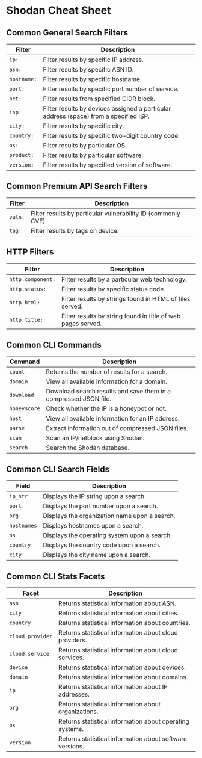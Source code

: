 # Shodan Cheat Sheet

## Common General Search Filters

| Filter        | Description                                                         |
|---------------|---------------------------------------------------------------------|
| `ip:`         | Filter results by specific IP address.                              |
| `asn:`        | Filter results by specific ASN ID.                                  |
| `hostname:`   | Filter results by specific hostname.                                |
| `port:`       | Filter results by specific port number of service.                  |
| `net:`        | Filter results from specified CIDR block.                           |
| `isp:`        | Filter results by devices assigned a particular address (space) from a specified ISP. |
| `city:`       | Filter results by specific city.                                    |
| `country:`    | Filter results by specific two-digit country code.                  |
| `os:`         | Filter results by particular OS.                                    |
| `product:`    | Filter results by particular software.                              |
| `version:`    | Filter results by specified version of software.                    |

## Common Premium API Search Filters

| Filter        | Description                                                         |
|---------------|---------------------------------------------------------------------|
| `vuln:`       | Filter results by particular vulnerability ID (commonly CVE).       |
| `tag:`        | Filter results by tags on device.                                   |

## HTTP Filters

| Filter        | Description                                                         |
|---------------|---------------------------------------------------------------------|
| `http.component:` | Filter results by a particular web technology.                   |
| `http.status:`    | Filter results by specific status code.                         |
| `http.html:`      | Filter results by strings found in HTML of files served.         |
| `http.title:`     | Filter results by string found in title of web pages served.     |

## Common CLI Commands

| Command       | Description                                                         |
|---------------|---------------------------------------------------------------------|
| `count`       | Returns the number of results for a search.                         |
| `domain`      | View all available information for a domain.                        |
| `download`    | Download search results and save them in a compressed JSON file.    |
| `honeyscore`  | Check whether the IP is a honeypot or not.                          |
| `host`        | View all available information for an IP address.                  |
| `parse`       | Extract information out of compressed JSON files.                  |
| `scan`        | Scan an IP/netblock using Shodan.                                   |
| `search`      | Search the Shodan database.                                         |

## Common CLI Search Fields

| Field         | Description                                                         |
|---------------|---------------------------------------------------------------------|
| `ip_str`      | Displays the IP string upon a search.                               |
| `port`        | Displays the port number upon a search.                             |
| `org`         | Displays the organization name upon a search.                       |
| `hostnames`   | Displays hostnames upon a search.                                   |
| `os`          | Displays the operating system upon a search.                        |
| `country`     | Displays the country code upon a search.                            |
| `city`        | Displays the city name upon a search.                               |

## Common CLI Stats Facets

| Facet         | Description                                                         |
|---------------|---------------------------------------------------------------------|
| `asn`         | Returns statistical information about ASN.                          |
| `city`        | Returns statistical information about cities.                       |
| `country`     | Returns statistical information about countries.                    |
| `cloud.provider` | Returns statistical information about cloud providers.           |
| `cloud.service`  | Returns statistical information about cloud services.            |
| `device`      | Returns statistical information about devices.                     |
| `domain`      | Returns statistical information about domains.                     |
| `ip`          | Returns statistical information about IP addresses.                |
| `org`         | Returns statistical information about organizations.               |
| `os`          | Returns statistical information about operating systems.           |
| `version`     | Returns statistical information about software versions.           |

